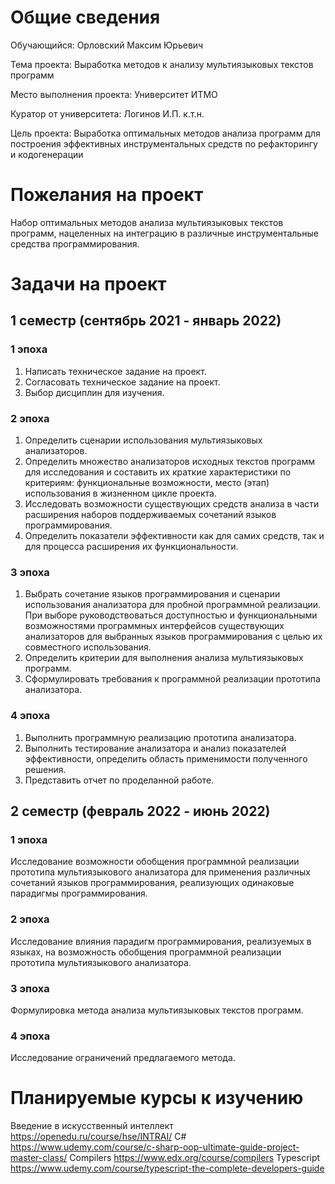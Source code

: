 # Общие сведения

Обучающийся: Орловский Максим Юрьевич

Тема проекта: Выработка методов к анализу мультиязыковых текстов программ

Место выполнения проекта: Университет ИТМО

Куратор от университета: Логинов И.П. к.т.н.

Цель проекта: Выработка оптимальных методов анализа программ для построения эффективных инструментальных средств по рефакторингу и кодогенерации 


# Пожелания на проект
Набор оптимальных методов анализа мультиязыковых текстов программ, нацеленных на интеграцию в различные инструментальные средства программирования.

# Задачи на проект
## 1 семестр (сентябрь 2021 - январь 2022)
### 1 эпоха
1.	Написать техническое задание на проект.
2.	Согласовать техническое задание на проект.
3.	Выбор дисциплин для изучения.
### 2 эпоха
1.	Определить сценарии использования мультиязыковых анализаторов.
2.	Определить множество анализаторов исходных текстов программ для исследования и составить их краткие характеристики по критериям: функциональные возможности, место (этап) использования в жизненном цикле проекта.
3.	Исследовать возможности существующих средств анализа в части расширения наборов поддерживаемых сочетаний языков программирования.
4.	Определить показатели эффективности как для самих средств, так и для процесса расширения их функциональности.
### 3 эпоха
1.	Выбрать сочетание языков программирования и сценарии использования анализатора для пробной программной реализации. При выборе руководствоваться доступностью и функциональными возможностями программных интерфейсов существующих анализаторов для выбранных языков программирования с целью их совместного использования.
2.	Определить критерии для выполнения анализа мультиязыковых программ.
3.	Сформулировать требования к программной реализации прототипа анализатора.
### 4 эпоха
1.	Выполнить программную реализацию прототипа анализатора.
2.	Выполнить тестирование анализатора и анализ показателей эффективности, определить область применимости полученного решения.
3.	Представить отчет по проделанной работе.
## 2 семестр (февраль 2022 - июнь 2022)
### 1 эпоха
Исследование возможности обобщения программной реализации прототипа мультиязыкового анализатора для применения различных сочетаний языков программирования, реализующих одинаковые парадигмы программирования.
### 2 эпоха
Исследование влияния парадигм программирования, реализуемых в языках, на возможность обобщения программной реализации прототипа мультиязыкового анализатора.
### 3 эпоха
Формулировка метода анализа мультиязыковых текстов программ.
### 4 эпоха
Исследование ограничений предлагаемого метода.

# Планируемые курсы к изучению
Введение в искусственный интеллект https://openedu.ru/course/hse/INTRAI/
C# https://www.udemy.com/course/c-sharp-oop-ultimate-guide-project-master-class/
Compilers https://www.edx.org/course/compilers
Typescript https://www.udemy.com/course/typescript-the-complete-developers-guide
